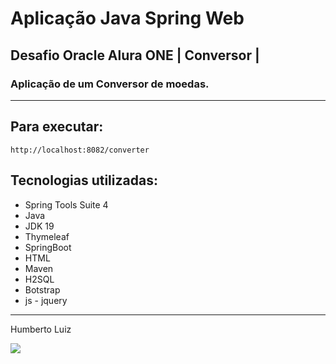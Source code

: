 # Aplicação Java Spring Web

## Desafio Oracle Alura ONE | Conversor |

### Aplicação de um Conversor de moedas.

---

## Para executar:

```
http://localhost:8082/converter
```
## Tecnologias utilizadas:

* Spring Tools Suite 4
* Java
* JDK 19
* Thymeleaf
* SpringBoot
* HTML
* Maven
* H2SQL
* Botstrap
* js - jquery

---

Humberto Luiz 
<div>
<a href="https://www.linkedin.com/in/humbertoluiz/" target="_blank"><img src="https://img.shields.io/badge/-LinkedIn-%230077B5?style=for-the-badge&logo=linkedin&logoColor=white" target="_blank"></a>   
</div>